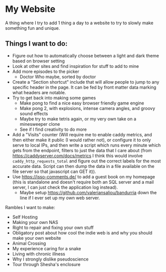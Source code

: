 # My Website

A thing where I try to add 1 thing a day to a website to try to slowly make something fun and unique.

## Things I want to do:

- Figure out how to automatically choose between a light and dark theme based on browser setting
- Look at other sites and find inspiration for stuff to add to mine
- Add more episodes to the picker
    - Doctor Who maybe, sorted by doctor
- Create a "Section shortcut" include that will allow people to jump to any specific header in the page. It can be fed by front matter data marking what headers are notable.
- Try to get back into making some games
    - Make pong to find a nice easy browser friendly game engine
    - Make pong 2, with explosions, intense camera angles, and groovy sound effects
    - Maybe try to make tetris again, or my very own take on a minesweeper clone
    - See if I find creativity to do more
- Add a "Visits" counter (Will require me to enable caddy metrics, and then either make it public (I would rather not), or configure it to only serve to local IPs, and then write a script which runs every minute which gets from the endpoint, filters to just the data that I care about (from https://caddyserver.com/docs/metrics I think this would involve `caddy_http_requests_total` and figure out the correct labels for the most accurate data. Script can then dump the data in a file available on the file server so that javascript can GET it)).
- Use https://isso-comments.de/ to add a guest book on my homepage (this is standalone and doesn't require both an SQL server and a mail server, I can just check the application log instead).
    - Maybe setup https://github.com/valeriansaliou/bandurria down the line if I ever set up my own web server.

Rambles I want to make:

- Self Hosting
- Making your own NAS
- Right to repair and fixing your own stuff
- Obligatory post about how cool the indie web is and why you should make your own website
- Animal Crossing
- My experience caring for a snake
- Living with chronic illness
- Why I strongly dislike pseudoscience
- Tour through Shesha's enclosure
